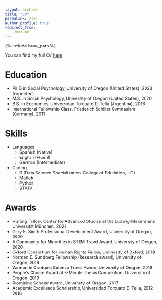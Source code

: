 ```yaml
---
layout: archive
title: "CV"
permalink: /cv/
author_profile: true
redirect_from:
  - /resume
---
```


{% include base_path %}

You can find my full CV [here](http://tamaraniella.github.io/files/Niella_CV2022.pdf)


Education
======
* Ph.D in Social Psychology, University of Oregon (United States), 2023 (expected)
* M.S. in Social Psychology, University of Oregon (United States), 2020
* B.S. in Economics, Universidad Torcuato Di Tella (Argentina), 2016
* International Fellowship Class, Friederich Schiller Gymnasium (Germany), 2011
  
Skills
======
* Languages
  * Spanish (Native)
  * English (Fluent)
  * German (Intermediate)
* Coding
  * R (Data Science Specialization, College of Edudation, UO)
  * Matlab
  * Python
  * STATA

Awards
======
* Visiting Fellow, Center for Advanced Studies at the Ludwig-Maximilians Universität München, 2022
* Gary E. Smith Professional Development Award, University of Oregon, 2020
* A Community for Minorities in STEM Travel Award, University of Oregon, 2020
* Oxford Consortium for Human Rights Fellow, University of Oxford, 2019
* Norman D. Sundberg Fellowship (Research award), University of Oregon, 2019
* Women in Graduate Science Travel Award, University of Oregon, 2019
* People’s Choice Award at 3-Minute Thesis Competition, University of Oregon, 2019
* Promising Scholar Award, University of Oregon, 2017
* Academic Excellence Scholarship, Universidad Torcuato Di Tella, 2012 - 2016
